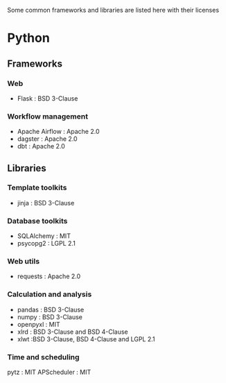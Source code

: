
Some common frameworks and libraries are listed here with their licenses

# Python

## Frameworks

### Web
* Flask : BSD 3-Clause

### Workflow management
* Apache Airflow : Apache 2.0
* dagster : Apache 2.0
* dbt : Apache 2.0

## Libraries

### Template toolkits
* jinja : BSD 3-Clause

### Database toolkits
* SQLAlchemy : MIT
* psycopg2 : LGPL 2.1

### Web utils
* requests : Apache 2.0

### Calculation and analysis
* pandas : BSD 3-Clause
* numpy : BSD 3-Clause
* openpyxl : MIT
* xlrd : BSD 3-Clause and BSD 4-Clause
* xlwt :BSD 3-Clause, BSD 4-Clause and LGPL 2.1

### Time and scheduling
pytz : MIT
APScheduler : MIT

